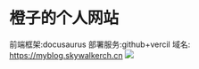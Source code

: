 # 橙子的个人网站
前端框架:docusaurus
部署服务:github+vercil 
域名: https://myblog.skywalkerch.cn
![](https://picbed-1303839378.cos.ap-nanjing.myqcloud.com/picbed/202203220050052.png)